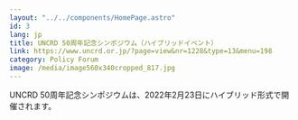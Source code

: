 ```yaml
---
layout: "../../components/HomePage.astro"
id: 3
lang: jp
title: UNCRD 50周年記念シンポジウム（ハイブリッドイベント）
link: https://www.uncrd.or.jp/?page=view&nr=1228&type=13&menu=198
category: Policy Forum
image: /media/image560x340cropped_817.jpg
---
```

UNCRD 50周年記念シンポジウムは、2022年2月23日にハイブリッド形式で開催されます。  